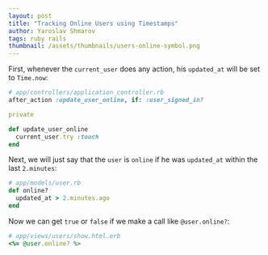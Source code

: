 ```yaml
---
layout: post
title: "Tracking Online Users using Timestamps"
author: Yaroslav Shmarov
tags: ruby rails
thumbnail: /assets/thumbnails/users-online-symbol.png
---
```


First, whenever the `current_user` does any action, his `updated_at` will be set to `Time.now`:

```ruby
# app/controllers/application_controller.rb
after_action :update_user_online, if: :user_signed_in?

private

def update_user_online
  current_user.try :touch
end
```

Next, we will just say that the `user` is `online` if he was `updated_at` within the last `2.minutes`:

```ruby
# app/models/user.rb
def online?
  updated_at > 2.minutes.ago
end
```

Now we can get `true` or `false` if we make a call like `@user.online?`:

```ruby
# app/views/users/show.html.erb
<%= @user.online? %>
```

